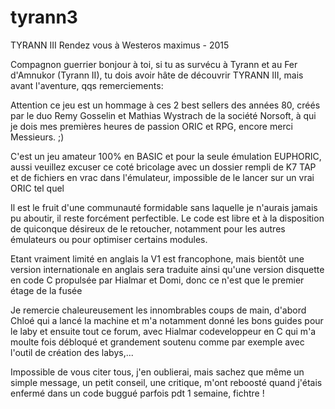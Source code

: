 # tyrann3

TYRANN III
Rendez vous à Westeros
maximus - 2015

  Compagnon guerrier bonjour à toi, si tu as survécu à Tyrann et au Fer d'Amnukor (Tyrann II), tu dois avoir hâte de découvrir TYRANN III, mais avant l'aventure, qqs remerciements:

   Attention ce jeu est un hommage à ces 2 best sellers des années 80, créés par le duo Remy Gosselin et Mathias Wystrach de la société Norsoft, à qui je dois mes premières heures de passion ORIC et RPG, encore merci Messieurs.  ;) 

   C'est un jeu amateur 100% en BASIC et pour la seule émulation EUPHORIC, aussi veuillez excuser ce coté bricolage avec un dossier rempli de K7 TAP et de fichiers en vrac dans l'émulateur, impossible de le lancer sur un vrai ORIC tel quel 

Il est le fruit d'une communauté formidable sans laquelle je n'aurais jamais pu aboutir, il reste forcément perfectible. Le code est libre et à la disposition de quiconque désireux de le retoucher, notamment pour les autres émulateurs ou pour optimiser certains modules.

 Etant vraiment limité en anglais la V1 est francophone, mais bientôt une version internationale en anglais sera traduite ainsi qu'une version disquette en code C propulsée par Hialmar et Domi, donc ce n'est que le premier étage de la fusée 

   Je remercie chaleureusement les innombrables coups de main, d'abord Chloé qui a lancé la machine et m'a notamment donné les bons guides pour le laby et ensuite tout ce forum, avec Hialmar  codeveloppeur en C qui m'a moulte fois débloqué et grandement soutenu comme par exemple avec l'outil de création des labys,... 

   Impossible de vous citer tous, j'en oublierai, mais sachez que même un simple message, un petit conseil, une critique,  m'ont reboosté quand j'étais enfermé dans un code buggué parfois pdt 1 semaine, fichtre !
   